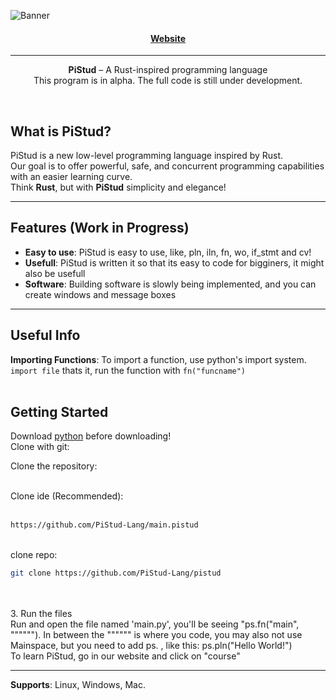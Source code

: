 <p align="center">
  
![Banner](https://github.com/user-attachments/assets/21e7e057-4257-45fa-bc73-a748d9193778)




</p>
<h4 align="center">
  
  [Website](https://pust-lang.github.io/web/)
  
</h4>
<hr>
<p align="center">
  <b>PiStud</b> – A Rust-inspired programming language <br> 
  This program is in alpha. The full code is still under development.
</p>


<br>

## What is PiStud?

PiStud is a new low-level programming language inspired by Rust.  
Our goal is to offer powerful, safe, and concurrent programming capabilities with an easier learning curve.  
Think **Rust**, but with **PiStud** simplicity and elegance!

---

## Features (Work in Progress)

- **Easy to use**: PiStud is easy to use, like, pln, iln, fn, wo, if_stmt and cv!
- **Usefull**: PiStud is written it so that its easy to code for bigginers, it might also be usefull
- **Software**: Building software is slowly being implemented, and you can create windows and message boxes

---

## Useful Info
**Importing Functions**: To import a function, use python's import system. ```import file``` thats it, run the function with ```fn("funcname")``` <br> <br>

## Getting Started
Download [python](https://python.org) before downloading! <br>
Clone with git: <br>

Clone the repository: <br> <br>
  
  Clone ide (Recommended):
   <br> <br>
   
   ```bash
   https://github.com/PiStud-Lang/main.pistud
   ```

  <br>
  clone repo:
  
   ```bash
   git clone https://github.com/PiStud-Lang/pistud
   ```
   
   
   <br><br>
3. Run the files <br>
   Run and open the file named 'main.py', you'll be seeing "ps.fn("main", """"""). In between the """""" is where you code, you may also not use Mainspace, but you need to add ps. , like this: ps.pln("Hello World!") <br>
   To learn PiStud, go in our website and click on "course" <br>
<hr>

**Supports**: Linux, Windows, Mac.
